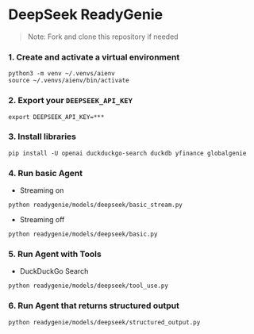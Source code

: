 # DeepSeek ReadyGenie

> Note: Fork and clone this repository if needed

### 1. Create and activate a virtual environment

```shell
python3 -m venv ~/.venvs/aienv
source ~/.venvs/aienv/bin/activate
```

### 2. Export your `DEEPSEEK_API_KEY`

```shell
export DEEPSEEK_API_KEY=***
```

### 3. Install libraries

```shell
pip install -U openai duckduckgo-search duckdb yfinance globalgenie
```

### 4. Run basic Agent

- Streaming on

```shell
python readygenie/models/deepseek/basic_stream.py
```

- Streaming off

```shell
python readygenie/models/deepseek/basic.py
```

### 5. Run Agent with Tools

- DuckDuckGo Search

```shell
python readygenie/models/deepseek/tool_use.py
```

### 6. Run Agent that returns structured output

```shell
python readygenie/models/deepseek/structured_output.py
```

